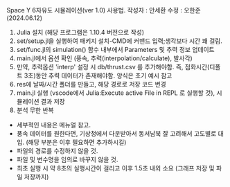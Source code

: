Space Y 6자유도 시뮬레이션(ver 1.0) 사용법.
작성자 : 안세환
수정 : 오한준 (2024.06.12)

1. Julia 설치 (해당 프로그램은 1.10.4 버전으로 작성)
2. set/setup.jl을 실행하여 패키지 설치-CMD에 커맨드 입력;생각보다 시간 꽤 걸림.
3. set/func.jl의 simulation() 함수 내부에서 Parameters 및 추력 정보 업데이트
4. main.jl에서 옵션 확인 (풍속, 추력(interpolation/calculate), 발사각)
5. 만약, 추력옵션 'interp' 설정 시 db/thrust.csv 를 추가해야함. 즉, 점화시간(디폴트 3초)동안 추력 데이터가 존재해야함. 양식은 초기 예시 참고
6. res에 날짜/시간 폴더를 만들고, 해당 경로로 저장 코드 변경
7. main.jl 실행 (vscode에서 Julia:Execute active File in REPL 로 실행할 것), 시뮬레이션 결과 저장
8. 분석 무한 반복

* 세부적인 내용은 메뉴얼 참고.
* 풍속 데이터를 원한다면, 기상청에서 다운받아서 동서남북 잘 고려해서 고도별로 대입. (해당 부분은 이후 필요하면 추가하시길)
* 파일의 경로를 수정하지 않을 것.
* 파일 및 변수명을 임의로 바꾸지 않을 것.
* 최초 실행 시 약 8초의 실행시간이 걸리고 이후 1.5초 내외 소요 (그래프 저장 및 파일 저장까지)